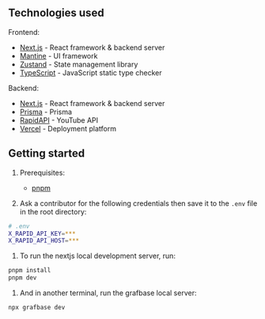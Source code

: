 ## Technologies used

Frontend:
- [Next.js](https://nextjs.org/) - React framework & backend server
- [Mantine](https://mantine.dev/) - UI framework
- [Zustand](https://github.com/pmndrs/zustand) - State management library
- [TypeScript](https://www.typescriptlang.org/) - JavaScript static type checker

Backend:
- [Next.js](https://nextjs.org/) - React framework & backend server
- [Prisma](https://www.prisma.io/) - Prisma
- [RapidAPI](https://rapidapi.com/Glavier/api/youtube138/) - YouTube API
- [Vercel](https://vercel.com/) - Deployment platform

## Getting started

1. Prerequisites:
   - [pnpm](https://pnpm.io/installation)

2. Ask a contributor for the following credentials then save it to the `.env` file in the root directory:
```bash
# .env
X_RAPID_API_KEY=***
X_RAPID_API_HOST=***
```

1. To run the nextjs local development server, run:
```bash
pnpm install
pnpm dev
```

1. And in another terminal, run the grafbase local server:
```bash
npx grafbase dev
```
